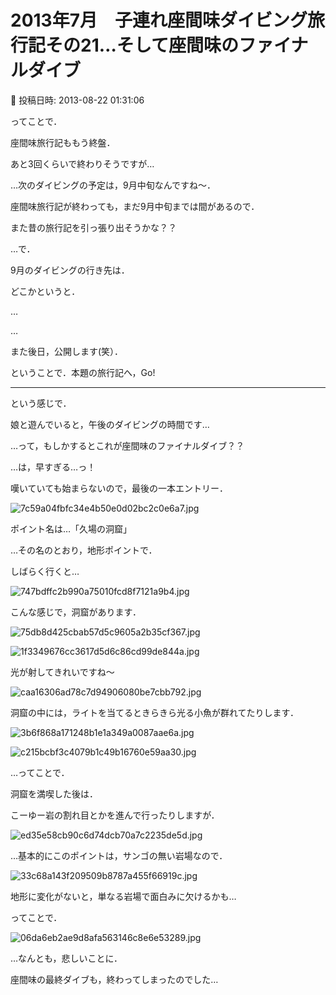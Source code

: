 # 2013年7月　子連れ座間味ダイビング旅行記その21…そして座間味のファイナルダイブ

📅 投稿日時: 2013-08-22 01:31:06

ってことで．


座間味旅行記ももう終盤．


あと3回くらいで終わりそうですが…





…次のダイビングの予定は，9月中旬なんですね～．


座間味旅行記が終わっても，まだ9月中旬までは間があるので．


また昔の旅行記を引っ張り出そうかな？？





…で．


9月のダイビングの行き先は．


どこかというと．


…


…


また後日，公開します(笑）．





ということで．本題の旅行記へ，Go!


----





という感じで．


娘と遊んでいると，午後のダイビングの時間です…





…って，もしかするとこれが座間味のファイナルダイブ？？


…は，早すぎる…っ！





嘆いていても始まらないので，最後の一本エントリー．




![7c59a04fbfc34e4b50e0d02bc2c0e6a7.jpg](images/7c59a04fbfc34e4b50e0d02bc2c0e6a7.jpg)




ポイント名は…「久場の洞窟」





…その名のとおり，地形ポイントで．


しばらく行くと…




![747bdffc2b990a75010fcd8f7121a9b4.jpg](images/747bdffc2b990a75010fcd8f7121a9b4.jpg)




こんな感じで，洞窟があります．




![75db8d425cbab57d5c9605a2b35cf367.jpg](images/75db8d425cbab57d5c9605a2b35cf367.jpg)









![1f3349676cc3617d5d6c86cd99de844a.jpg](images/1f3349676cc3617d5d6c86cd99de844a.jpg)




光が射してきれいですね～




![caa16306ad78c7d94906080be7cbb792.jpg](images/caa16306ad78c7d94906080be7cbb792.jpg)




洞窟の中には，ライトを当てるときらきら光る小魚が群れてたりします．




![3b6f868a171248b1e1a349a0087aae6a.jpg](images/3b6f868a171248b1e1a349a0087aae6a.jpg)









![c215bcbf3c4079b1c49b16760e59aa30.jpg](images/c215bcbf3c4079b1c49b16760e59aa30.jpg)




…ってことで．


洞窟を満喫した後は．


こーゆー岩の割れ目とかを進んで行ったりしますが．




![ed35e58cb90c6d74dcb70a7c2235de5d.jpg](images/ed35e58cb90c6d74dcb70a7c2235de5d.jpg)




…基本的にこのポイントは，サンゴの無い岩場なので．




![33c68a143f209509b8787a455f66919c.jpg](images/33c68a143f209509b8787a455f66919c.jpg)




地形に変化がないと，単なる岩場で面白みに欠けるかも…





ってことで．




![06da6eb2ae9d8afa563146c8e6e53289.jpg](images/06da6eb2ae9d8afa563146c8e6e53289.jpg)




…なんとも，悲しいことに．


座間味の最終ダイブも，終わってしまったのでした…
